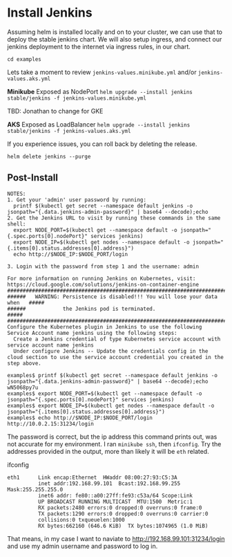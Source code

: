 # Install Jenkins

Assuming helm is installed locally and on to your cluster, we can use that to deploy the stable jenkins chart. We will also setup ingress, and connect our jenkins deployment to the internet via ingress rules, in our chart.

`cd examples`

Lets take a moment to review `jenkins-values.minikube.yml` and/or `jenkins-values.aks.yml`

**Minikube** Exposed as NodePort
`helm upgrade --install jenkins stable/jenkins -f jenkins-values.minikube.yml`

TBD: Jonathan to change for GKE

**AKS** Exposed as LoadBalancer
`helm upgrade --install jenkins stable/jenkins -f jenkins-values.aks.yml`

If you experience issues, you can roll back by deleting the release.

`helm delete jenkins --purge`

## Post-Install

```
NOTES:
1. Get your 'admin' user password by running:
  printf $(kubectl get secret --namespace default jenkins -o jsonpath="{.data.jenkins-admin-password}" | base64 --decode);echo
2. Get the Jenkins URL to visit by running these commands in the same shell:
  export NODE_PORT=$(kubectl get --namespace default -o jsonpath="{.spec.ports[0].nodePort}" services jenkins)
  export NODE_IP=$(kubectl get nodes --namespace default -o jsonpath="{.items[0].status.addresses[0].address}")
  echo http://$NODE_IP:$NODE_PORT/login

3. Login with the password from step 1 and the username: admin

For more information on running Jenkins on Kubernetes, visit:
https://cloud.google.com/solutions/jenkins-on-container-engine
#################################################################################
######   WARNING: Persistence is disabled!!! You will lose your data when   #####
######            the Jenkins pod is terminated.                            #####
#################################################################################
Configure the Kubernetes plugin in Jenkins to use the following Service Account name jenkins using the following steps:
  Create a Jenkins credential of type Kubernetes service account with service account name jenkins
  Under configure Jenkins -- Update the credentials config in the cloud section to use the service account credential you created in the step above.
```

```
examples$ printf $(kubectl get secret --namespace default jenkins -o jsonpath="{.data.jenkins-admin-password}" | base64 --decode);echo
wN5068py7u
examples$ export NODE_PORT=$(kubectl get --namespace default -o jsonpath="{.spec.ports[0].nodePort}" services jenkins)
examples$ export NODE_IP=$(kubectl get nodes --namespace default -o jsonpath="{.items[0].status.addresses[0].address}")
examples$ echo http://$NODE_IP:$NODE_PORT/login
http://10.0.2.15:31234/login
```

The password is correct, but the ip address this command prints out, was not accurate for my environment. I ran `minikube ssh`, then `ifconfig`. Try the addresses provided in the output, more than likely it will be `eth` related.

ifconfig
```
eth1      Link encap:Ethernet  HWaddr 08:00:27:93:C5:3A  
          inet addr:192.168.99.101  Bcast:192.168.99.255  Mask:255.255.255.0
          inet6 addr: fe80::a00:27ff:fe93:c53a/64 Scope:Link
          UP BROADCAST RUNNING MULTICAST  MTU:1500  Metric:1
          RX packets:2480 errors:0 dropped:0 overruns:0 frame:0
          TX packets:1290 errors:0 dropped:0 overruns:0 carrier:0
          collisions:0 txqueuelen:1000 
          RX bytes:662160 (646.6 KiB)  TX bytes:1074965 (1.0 MiB)
```

That means, in my case I want to naviate to http://192.168.99.101:31234/login and use my admin username and password to log in.